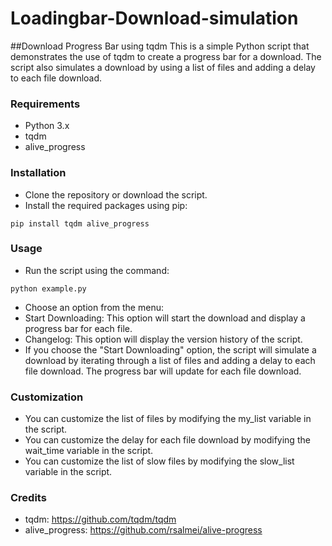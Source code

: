 # Loadingbar-Download-simulation
##Download Progress Bar using tqdm
This is a simple Python script that demonstrates the use of tqdm to create a progress bar for a download. The script also simulates a download by using a list of files and adding a delay to each file download.

### Requirements
- Python 3.x
- tqdm
- alive_progress
### Installation
- Clone the repository or download the script.
- Install the required packages using pip:
```
pip install tqdm alive_progress
```
### Usage
- Run the script using the command:
```
python example.py
```
- Choose an option from the menu:
- Start Downloading: This option will start the download and display a progress bar for each file.
- Changelog: This option will display the version history of the script.
- If you choose the "Start Downloading" option, the script will simulate a download by iterating through a list of files and adding a delay to each file download. The progress bar will update for each file download.
### Customization
- You can customize the list of files by modifying the my_list variable in the script.
- You can customize the delay for each file download by modifying the  wait_time variable in the script.
- You can customize the list of slow files by modifying the slow_list variable in the script.
### Credits
- tqdm: https://github.com/tqdm/tqdm
- alive_progress: https://github.com/rsalmei/alive-progress
